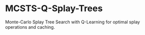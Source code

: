 # MCSTS-Q-Splay-Trees
Monte-Carlo Splay Tree Search with Q-Learning for optimal splay operations and caching.
